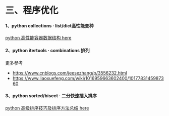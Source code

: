 # 三、程序优化

#### 1、python collections · list/dict高性能变种

[python 高性能容器数据结构 here](collections.md)

#### 2、python itertools · combinations 排列
更多参考
- https://www.cnblogs.com/jeesezhang/p/3556232.html
- https://www.liaoxuefeng.com/wiki/1016959663602400/1017783145987360

#### 3、python sorted/bisect · 二分快速插入排序

[python 高级排序技巧及排序方法总结 here](/Chapter2/sorted.md)

